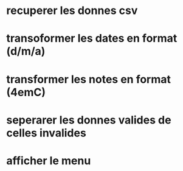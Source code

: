 # recuperer les donnes csv 
# transoformer les dates en format (d/m/a)
# transformer les notes en format (4emC)
# seperarer les donnes valides de celles invalides 
# afficher le menu